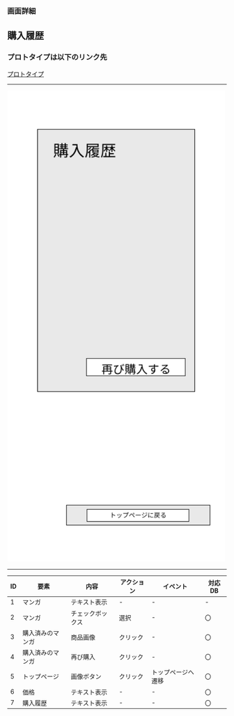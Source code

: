 ### 画面詳細
## 購入履歴
### プロトタイプは以下のリンク先
[プロトタイプ](https://www.figma.com/file/1qrEKi7iktAY3U27hFIezf/Untitled?node-id=0%3A1)
*****
<img src="./img/購入履歴.png" width="500">



*****



| ID | 要素 | 内容 | アクション | イベント | 対応DB |
|----|------|------|-----------|----------|--------|
|1 |マンガ|テキスト表示|- |- |- |
|2 |マンガ|チェックボックス|選択|- |〇 |
|3 |購入済みのマンガ|商品画像|クリック|- |〇 |
|4 |購入済みのマンガ|再び購入|クリック|- |〇 |
|5 |トップページ|画像ボタン|クリック|トップページへ遷移|〇|
|6 |価格|テキスト表示|- |- |〇 |
|7 |購入履歴|テキスト表示|- |- |〇 |

